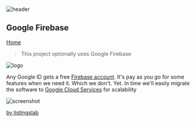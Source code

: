 ![header](../media/png/header.png) 
## Google Firebase 
[Home](../README.md)

> This project optionally uses Google Firebase 

![logo](../media/firebase/firebase-logo_580.png)

Any Google ID gets a free [Firebase account](https://console.firebase.google.com). It's pay as you go for some features when we need it. Which we don't. Yet. In time we'll easily migrate the software to [Google Cloud Services](https://cloud.google.com/) for scalability

![screenshot](../media/firebase/projectConfig.png)

[by listingslab](https://listingslab.com/docsify) 